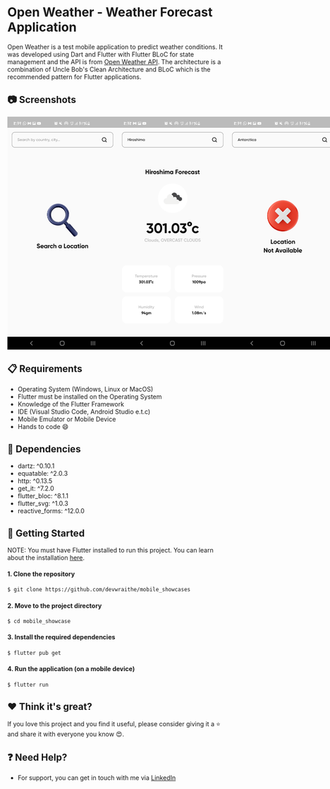 # Open Weather - Weather Forecast Application

Open Weather is a test mobile application to predict weather conditions. It was developed using Dart and Flutter with Flutter BLoC for state management and the API is from <a href="https://api.openweathermap.org/">Open Weather API</a>. The architecture is a combination of Uncle Bob's Clean Architecture and BLoC which is the recommended pattern for Flutter applications.

## :camera: Screenshots

<div style="display: flex;">
  <img src="assets/screenshots/default.png" width="250" />
  <img src="assets/screenshots/result.png" width="250" />
  <img src="assets/screenshots/error.png" width="250" />
</div>

## :clipboard: Requirements

- Operating System (Windows, Linux or MacOS)
- Flutter must be installed on the Operating System
- Knowledge of the Flutter Framework
- IDE (Visual Studio Code, Android Studio e.t.c)
- Mobile Emulator or Mobile Device
- Hands to code :smile:

## :pushpin: Dependencies

- dartz: ^0.10.1
- equatable: ^2.0.3
- http: ^0.13.5
- get_it: ^7.2.0
- flutter_bloc: ^8.1.1
- flutter_svg: ^1.0.3
- reactive_forms: ^12.0.0

## :rocket: Getting Started

NOTE: You must have Flutter installed to run this project. You can learn about the installation <a href="https://www.google.com/url?sa=t&rct=j&q=&esrc=s&source=web&cd=&cad=rja&uact=8&ved=2ahUKEwj2sp_h9e_5AhUSP-wKHQrvCx4QFnoECAkQAQ&url=https%3A%2F%2Fdocs.flutter.dev%2Fget-started%2Finstall&usg=AOvVaw0_DysGRxe6bHMb0c8Whvun">here</a>.

#### 1. Clone the repository

```sh
$ git clone https://github.com/devwraithe/mobile_showcases
```

#### 2. Move to the project directory

```
$ cd mobile_showcase
```

#### 3. Install the required dependencies

```sh
$ flutter pub get
```

#### 4. Run the application (on a mobile device)

```sh
$ flutter run
```

## :heart: Think it's great?

If you love this project and you find it useful, please consider giving it a :star: and share it with everyone you know :heart_eyes:.

## :question: Need Help?

- For support, you can get in touch with me via <a href="https://www.linkedin.com/in/ibrahimaibrahim">LinkedIn</a>
